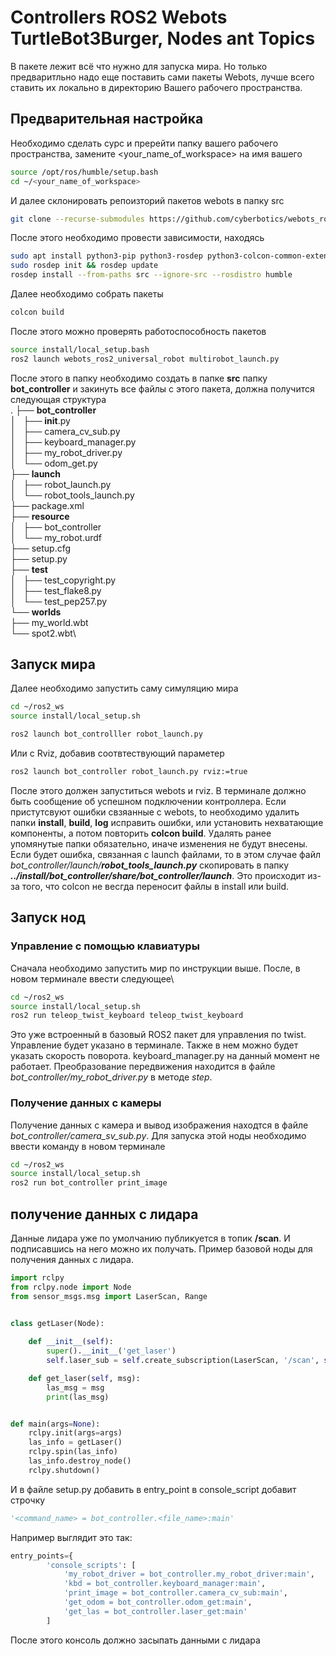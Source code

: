 # Controllers ROS2 Webots TurtleBot3Burger, Nodes ant Topics
В пакете лежит всё что нужно для запуска мира. Но только предваритльно надо еще поставить сами пакеты Webots, лучше всего ставить их локально в директорию Вашего рабочего пространства.
## Предварительная настройка
Необходимо сделать сурс и пререйти папку вашего рабочего пространства, замените <your_name_of_workspace> на имя вашего
```bash
source /opt/ros/humble/setup.bash
cd ~/<your_name_of_workspace>
```
И далее склонировать репоизторий пакетов webots в папку src
```bash
git clone --recurse-submodules https://github.com/cyberbotics/webots_ros2.git src/webots_ros2
```
После этого необходимо провести зависимости, находясь
```bash
sudo apt install python3-pip python3-rosdep python3-colcon-common-extensions
sudo rosdep init && rosdep update
rosdep install --from-paths src --ignore-src --rosdistro humble
```
Далее необходимо собрать пакеты
```bash
colcon build
```
После этого можно проверять работоспособность пакетов
```bash
source install/local_setup.bash
ros2 launch webots_ros2_universal_robot multirobot_launch.py
```
После этого в папку необходимо создать в папке __src__ папку __bot_controller__ и закинуть все файлы с этого пакета, должна получится следующая структура\
.
├── __bot_controller__\
│   ├── __init__.py\
│   ├── camera_cv_sub.py\
│   ├── keyboard_manager.py\
│   ├── my_robot_driver.py\
│   └── odom_get.py\
├── __launch__\
│   ├── robot_launch.py\
│   └── robot_tools_launch.py\
├── package.xml\
├── __resource__\
│   ├── bot_controller\
│   └── my_robot.urdf\
├── setup.cfg\
├── setup.py\
├── __test__\
│   ├── test_copyright.py\
│   ├── test_flake8.py\
│   └── test_pep257.py\
└── __worlds__\
    ├── my_world.wbt\
    └── spot2.wbt\
## Запуск мира
Далее необходимо запустить саму симуляцию мира
```bash
cd ~/ros2_ws
source install/local_setup.sh
```
```bash
ros2 launch bot_controlller robot_launch.py
```
Или с Rviz, добавив соотвтествующий параметер
```bash
ros2 launch bot_controller robot_launch.py rviz:=true
```
После этого должен запуститься webots и rviz. В терминале должно быть сообщение об успешном подключении контроллера. Если пристутсвуют ошибки свзяанные с webots, to необходимо удалить папки __install__, __build__, __log__ исправить ошибки, или установить нехватающие компоненты, а потом повторить __colcon build__. Удалять ранее упомянутые папки обязательно, иначе изменения не будут внесены.\
Если будет ошибка, связанная с launch файлами, то в этом случае файл _bot_controller/launch/__robot_tools_launch.py___ скопировать в папку ___../install/bot_controller/share/bot_controller/launch___. Это происходит из-за того, что colcon не весгда переносит файлы в install или build.
## Запуск нод
### Управление с помощью клавиатуры 
Сначала необходимо запустить мир по инструкции выше. После, в новом терминале ввести следующее\
```bash
cd ~/ros2_ws
source install/local_setup.sh
ros2 run teleop_twist_keyboard teleop_twist_keyboard
```
Это уже встроенный в базовый ROS2 пакет для управления по twist. Управление будет указано в терминале. Также в нем можно будет указать скорость поворота. keyboard_manager.py на данный момент не работает. Преобразование передвижения находится в файле _bot_controller/my_robot_driver.py_ в методе _step_.
### Получение данных с камеры
Получение данных с камера и вывод изображения находтся в файле _bot_controller/camera_sv_sub.py_. Для запуска этой ноды необходимо ввести команду в новом терминале
```bash
cd ~/ros2_ws
source install/local_setup.sh
ros2 run bot_controller print_image
```
## получение данных с лидара
Данные лидара уже по умолчанию публикуется в топик __/scan__. И подписавшись на него можно их получать. Пример базовой ноды для получения данных с лидара.
```python
import rclpy
from rclpy.node import Node
from sensor_msgs.msg import LaserScan, Range


class getLaser(Node):
    
    def __init__(self):
        super().__init__('get_laser')
        self.laser_sub = self.create_subscription(LaserScan, '/scan', self.get_laser, 10)

    def get_laser(self, msg):
        las_msg = msg
        print(las_msg)        


def main(args=None):
    rclpy.init(args=args)
    las_info = getLaser()
    rclpy.spin(las_info)
    las_info.destroy_node()
    rclpy.shutdown()
```
И в файле setup.py добавить в entry_point в console_script добавит строчку
```python
'<command_name> = bot_controller.<file_name>:main'
```
Например выглядит это так:
```python
entry_points={
        'console_scripts': [
            'my_robot_driver = bot_controller.my_robot_driver:main',
            'kbd = bot_controller.keyboard_manager:main',
            'print_image = bot_controller.camera_cv_sub:main',
            'get_odom = bot_controller.odom_get:main',
            'get_las = bot_controller.laser_get:main'
        ]
```
После этого консоль должно засыпать данными с лидара





